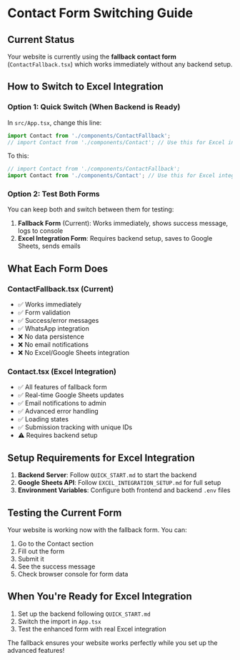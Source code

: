 # Contact Form Switching Guide

## Current Status
Your website is currently using the **fallback contact form** (`ContactFallback.tsx`) which works immediately without any backend setup.

## How to Switch to Excel Integration

### Option 1: Quick Switch (When Backend is Ready)
In `src/App.tsx`, change this line:
```typescript
import Contact from './components/ContactFallback';
// import Contact from './components/Contact'; // Use this for Excel integration
```

To this:
```typescript
// import Contact from './components/ContactFallback';
import Contact from './components/Contact'; // Use this for Excel integration
```

### Option 2: Test Both Forms
You can keep both and switch between them for testing:

1. **Fallback Form** (Current): Works immediately, shows success message, logs to console
2. **Excel Integration Form**: Requires backend setup, saves to Google Sheets, sends emails

## What Each Form Does

### ContactFallback.tsx (Current)
- ✅ Works immediately
- ✅ Form validation
- ✅ Success/error messages
- ✅ WhatsApp integration
- ❌ No data persistence
- ❌ No email notifications
- ❌ No Excel/Google Sheets integration

### Contact.tsx (Excel Integration)
- ✅ All features of fallback form
- ✅ Real-time Google Sheets updates
- ✅ Email notifications to admin
- ✅ Advanced error handling
- ✅ Loading states
- ✅ Submission tracking with unique IDs
- ⚠️ Requires backend setup

## Setup Requirements for Excel Integration

1. **Backend Server**: Follow `QUICK_START.md` to start the backend
2. **Google Sheets API**: Follow `EXCEL_INTEGRATION_SETUP.md` for full setup
3. **Environment Variables**: Configure both frontend and backend `.env` files

## Testing the Current Form

Your website is working now with the fallback form. You can:
1. Go to the Contact section
2. Fill out the form
3. Submit it
4. See the success message
5. Check browser console for form data

## When You're Ready for Excel Integration

1. Set up the backend following `QUICK_START.md`
2. Switch the import in `App.tsx`
3. Test the enhanced form with real Excel integration

The fallback ensures your website works perfectly while you set up the advanced features!
